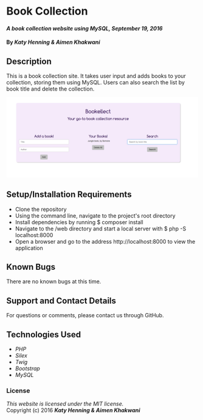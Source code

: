 # Book Collection

#### _A book collection website using MySQL, September 19, 2016_

#### By _**Katy Henning & Aimen Khakwani**_

## Description

This is a book collection site. It takes user input and adds books to your collection, storing them using MySQL. Users can also search the list by book title and delete the collection.

<img src='web/bookellect.png' alt='image of the site'>

## Setup/Installation Requirements

* Clone the repository
* Using the command line, navigate to the project's root directory
* Install dependencies by running $ composer install
* Navigate to the /web directory and start a local server with $ php -S localhost:8000
* Open a browser and go to the address http://localhost:8000 to view the application

## Known Bugs

There are no known bugs at this time.

## Support and Contact Details

For questions or comments, please contact us through GitHub.

## Technologies Used

* _PHP_
* _Silex_
* _Twig_
* _Bootstrap_
* _MySQL_

### License

*This website is licensed under the MIT license.*  
Copyright (c) 2016 **_Katy Henning & Aimen Khakwani_**
